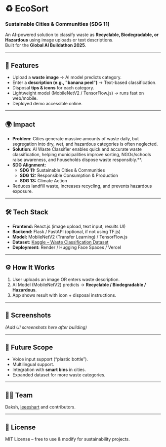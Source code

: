 # ♻️ EcoSort 
### Sustainable Cities & Communities (SDG 11)

An AI-powered solution to classify waste as **Recyclable, Biodegradable, or Hazardous** using image uploads or text descriptions.  
Built for the **Global AI Buildathon 2025**.  

---

## 🚀 Features
- Upload a **waste image** → AI model predicts category.  
- Enter a **description (e.g., "banana peel")** → Text-based classification.  
- Disposal **tips & icons** for each category.  
- Lightweight model (MobileNetV2 / TensorFlow.js) → runs fast on web/mobile.  
- Deployed demo accessible online.  

---

## 🌍 Impact
- **Problem:** Cities generate massive amounts of waste daily, but segregation into dry, wet, and hazardous categories is often neglected.  
- **Solution:** AI Waste Classifier enables quick and accurate waste classification, helping municipalities improve sorting, NGOs/schools raise awareness, and households dispose waste responsibly.**.  
- **SDG Alignment:**  
  - **SDG 11:** Sustainable Cities & Communities  
  - **SDG 12:** Responsible Consumption & Production  
  - **SDG 13:** Climate Action  
- Reduces landfill waste, increases recycling, and prevents hazardous exposure.  

---

## 🛠️ Tech Stack
- **Frontend:** React.js (image upload, text input, results UI)  
- **Backend:** Flask / FastAPI (optional, if not using TF.js)  
- **Model:** MobileNetV2 (Transfer Learning) / TensorFlow.js  
- **Dataset:** [Kaggle – Waste Classification Dataset](https://www.kaggle.com/datasets/techsash/waste-classification-data)  
- **Deployment:** Render / Hugging Face Spaces / Vercel  

---

## ⚙️ How It Works
1. User uploads an image OR enters waste description.  
2. AI Model (MobileNetV2) predicts → **Recyclable / Biodegradable / Hazardous**.  
3. App shows result with icon + disposal instructions.  

---

## 📸 Screenshots
*(Add UI screenshots here after building)*  

---

## 🔮 Future Scope
- Voice input support (“plastic bottle”).  
- Multilingual support.  
- Integration with **smart bins** in cities.  
- Expanded dataset for more waste categories.  

---

## 👨‍💻 Team
Daksh, [leeeshart](https://github.com/leeeshart) and contributors.

---

## 📜 License
MIT License – free to use & modify for sustainability projects.  

